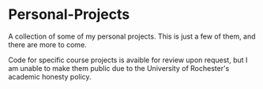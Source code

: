# Personal-Projects

A collection of some of my personal projects. This is just a few of them, and there are more to come.

Code for specific course projects is avaible for review upon request, but I am unable to make them public due to the University of Rochester's academic honesty policy.
